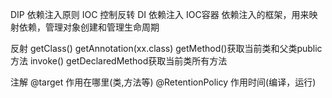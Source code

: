DIP
依赖注入原则
IOC
控制反转
DI
依赖注入
IOC容器
依赖注入的框架，用来映射依赖，管理对象创建和管理生命周期

反射
getClass()
getAnnotation(xx.class)
getMethod()获取当前类和父类public方法
invoke()
getDeclaredMethod获取当前类所有方法

注解
@target 作用在哪里(类,方法等)
@RetentionPolicy  作用时间(编译，运行)

